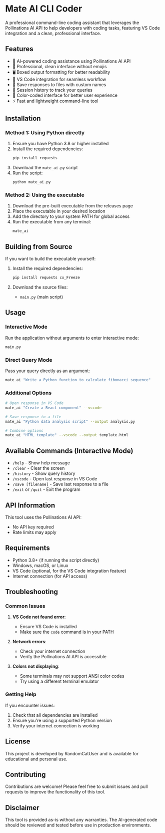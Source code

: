 # Mate AI CLI Coder

A professional command-line coding assistant that leverages the Pollinations AI API to help developers with coding tasks, featuring VS Code integration and a clean, professional interface.

## Features

- 🤖 AI-powered coding assistance using Pollinations AI API
- 💼 Professional, clean interface without emojis
- 🖥️ Boxed output formatting for better readability
- 🔗 VS Code integration for seamless workflow
- 💾 Save responses to files with custom names
- 📝 Session history to track your queries
- 🎨 Color-coded interface for better user experience
- ⚡ Fast and lightweight command-line tool

## Installation

### Method 1: Using Python directly

1. Ensure you have Python 3.8 or higher installed
2. Install the required dependencies:
   ```bash
   pip install requests
   ```
3. Download the `mate_ai.py` script
4. Run the script:
   ```bash
   python mate_ai.py
   ```

### Method 2: Using the executable

1. Download the pre-built executable from the releases page
2. Place the executable in your desired location
3. Add the directory to your system PATH for global access
4. Run the executable from any terminal:
   ```bash
   mate_ai
   ```

## Building from Source

If you want to build the executable yourself:

1. Install the required dependencies:
   ```bash
   pip install requests cx_Freeze
   ```

2. Download the source files:
   - `main.py` (main script)

## Usage

### Interactive Mode

Run the application without arguments to enter interactive mode:

```bash
main.py
```

### Direct Query Mode

Pass your query directly as an argument:

```bash
mate_ai "Write a Python function to calculate fibonacci sequence"
```

### Additional Options

```bash
# Open response in VS Code
mate_ai "Create a React component" --vscode

# Save response to a file
mate_ai "Python data analysis script" --output analysis.py

# Combine options
mate_ai "HTML template" --vscode --output template.html
```

## Available Commands (Interactive Mode)

- `/help` - Show help message
- `/clear` - Clear the screen
- `/history` - Show query history
- `/vscode` - Open last response in VS Code
- `/save [filename]` - Save last response to a file
- `/exit` or `/quit` - Exit the program

## API Information

This tool uses the Pollinations AI API:
- No API key required
- Rate limits may apply

## Requirements

- Python 3.8+ (if running the script directly)
- Windows, macOS, or Linux
- VS Code (optional, for the VS Code integration feature)
- Internet connection (for API access)

## Troubleshooting

### Common Issues

1. **VS Code not found error**: 
   - Ensure VS Code is installed
   - Make sure the `code` command is in your PATH

2. **Network errors**:
   - Check your internet connection
   - Verify the Pollinations AI API is accessible

3. **Colors not displaying**:
   - Some terminals may not support ANSI color codes
   - Try using a different terminal emulator

### Getting Help

If you encounter issues:
1. Check that all dependencies are installed
2. Ensure you're using a supported Python version
3. Verify your internet connection is working

## License

This project is developed by RandomCatUser and is available for educational and personal use.

## Contributing

Contributions are welcome! Please feel free to submit issues and pull requests to improve the functionality of this tool.

## Disclaimer

This tool is provided as-is without any warranties. The AI-generated code should be reviewed and tested before use in production environments.

